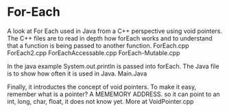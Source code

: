 # For-Each
A look at For Each used in Java from a C++ perspective using void pointers.
The C++ files are to read in depth how forEach works and to understand that a function is being passed to another function. 
ForEach.cpp
ForEach2.cpp
ForEachAccessable.cpp
ForEach-Mutable.cpp

In the java example System.out.println is passed into forEach.
The Java file is to show how often it is used in Java.
Main.Java

Finally, it introductes the concept of void pointers. To make it easy, remember what is a pointer? A MEMEMORY ADDRESS.
so it can point to an int, long, char, float, it does not know yet. More at 
VoidPointer.cpp
